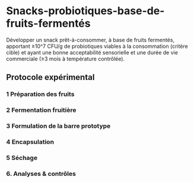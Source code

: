 # Snacks-probiotiques-base-de-fruits-fermentés
Développer un snack prêt-à-consommer, à base de fruits fermentés, apportant ≥10^7 CFU/g de probiotiques viables à la consommation (critère cible) et ayant une bonne acceptabilité sensorielle et une durée de vie commerciale (≥3 mois à température contrôlée).
## Protocole expérimental
### 1 Préparation des fruits
### 2 Fermentation fruitière
### 3 Formulation de la barre prototype
### 4 Encapsulation
### 5 Séchage
### 6. Analyses & contrôles
